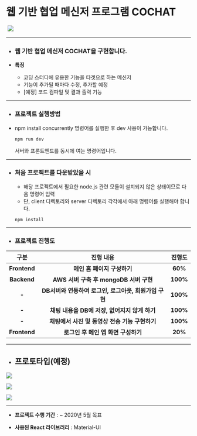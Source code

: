 # 웹 기반 협업 메신저 프로그램 COCHAT


​                                            ![](https://i.imgur.com/2DflfFB.png) 



------

* ### **웹 기반 협업 메신저 COCHAT을 구현합니다.**

* **특징**
  
  * 코딩 스터디에 유용한 기능을 타겟으로 하는 메신저
  * 기능이 추가될 때마다 수정, 추가할 예정
  * [예정] 코드 컴파일 및 결과 출력 기능



------

* ### **프로젝트 실행방법**

* npm install concurrently 명령어를 실행한 후 dev 사용이 가능합니다.

  ```
  npm run dev
  ```

  서버와 프론트엔드를 동시에 여는 명령어입니다.

------



* ### **처음 프로젝트를 다운받았을 시**

  * 해당 프로젝트에서 필요한 node.js 관련 모듈이 설치되지 않은 상태이므로 다음 명령어 입력
  * 단, client 디렉토리와 server 디렉토리 각각에서 아래 명령어를 실행해야 합니다.

  ```
  npm install
  ```

------

* ### **프로젝트 진행도**

|     구분     |                       진행 내용                       |  진행도  |
| :----------: | :---------------------------------------------------: | :------: |
| **Frontend** |              **메인 홈 페이지 구성하기**              | **60%**  |
| **Backend**  |        **AWS 서버 구축 후 mongoDB 서버 구현**         | **100%** |
|    **-**     | **DB서버와 연동하여 로그인, 로그아웃, 회원가입 구현** | **100%** |
|    **-**     |     **채팅 내용을 DB에 저장, 없어지지 않게 하기**     | **100%** |
|    **-**     |    **채팅에서 사진 및 동영상 전송 기능 구현하기**     | **100%** |
| **Frontend** |          **로그인 후 메인 앱 화면 구성하기**          | **20%**  |


------

* ## **프로토타입(예정)**

![](https://i.imgur.com/h5JMKjv.png)



![](https://i.imgur.com/fpSGEqT.png)

![](https://i.imgur.com/4j7R1bn.png)



------

* **프로젝트 수행 기간** : ~ 2020년 5월 목표

* **사용된 React 라이브러리** : Material-UI
